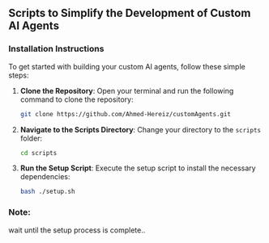 ## Scripts to Simplify the Development of Custom AI Agents

### Installation Instructions

To get started with building your custom AI agents, follow these simple steps:

1. **Clone the Repository**: 
   Open your terminal and run the following command to clone the repository:
   ```bash
   git clone https://github.com/Ahmed-Hereiz/customAgents.git
   ```

2. **Navigate to the Scripts Directory**: 
   Change your directory to the `scripts` folder:
   ```bash
   cd scripts
   ```

3. **Run the Setup Script**: 
   Execute the setup script to install the necessary dependencies:
   ```bash
   bash ./setup.sh
   ```

### Note:
wait until the setup process is complete.. 

